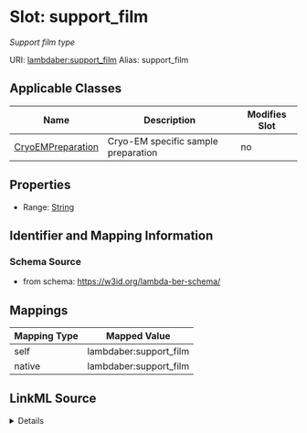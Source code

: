 

# Slot: support_film 


_Support film type_





URI: [lambdaber:support_film](https://w3id.org/lambda-ber-schema/support_film)
Alias: support_film

<!-- no inheritance hierarchy -->





## Applicable Classes

| Name | Description | Modifies Slot |
| --- | --- | --- |
| [CryoEMPreparation](CryoEMPreparation.md) | Cryo-EM specific sample preparation |  no  |






## Properties

* Range: [String](String.md)




## Identifier and Mapping Information






### Schema Source


* from schema: https://w3id.org/lambda-ber-schema/




## Mappings

| Mapping Type | Mapped Value |
| ---  | ---  |
| self | lambdaber:support_film |
| native | lambdaber:support_film |




## LinkML Source

<details>
```yaml
name: support_film
description: Support film type
from_schema: https://w3id.org/lambda-ber-schema/
rank: 1000
alias: support_film
owner: CryoEMPreparation
domain_of:
- CryoEMPreparation
range: string

```
</details>